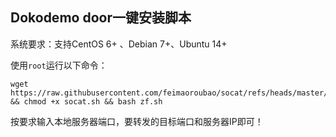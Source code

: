 Dokodemo door一键安装脚本
-----------
系统要求：支持CentOS 6+ 、Debian 7+、Ubuntu 14+

使用`root`运行以下命令：

    wget https://raw.githubusercontent.com/feimaoroubao/socat/refs/heads/master/zf.sh && chmod +x socat.sh && bash zf.sh

按要求输入本地服务器端口，要转发的目标端口和服务器IP即可！
